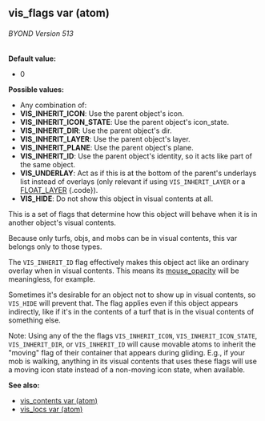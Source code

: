 ## vis_flags var (atom) 
###### BYOND Version 513

<!-- -->
**Default value:**
+   0
<!-- -->
**Possible values:**
+   Any combination of:
+   **VIS_INHERIT_ICON**: Use the parent object\'s icon.
+   **VIS_INHERIT_ICON_STATE**: Use the parent object\'s icon_state.
+   **VIS_INHERIT_DIR**: Use the parent object\'s dir.
+   **VIS_INHERIT_LAYER**: Use the parent object\'s layer.
+   **VIS_INHERIT_PLANE**: Use the parent object\'s plane.
+   **VIS_INHERIT_ID**: Use the parent object\'s identity, so it acts
    like part of the same object.
+   **VIS_UNDERLAY**: Act as if this is at the bottom of the parent\'s
    underlays list instead of overlays (only relevant if using
    `VIS_INHERIT_LAYER` or a [FLOAT_LAYER](/ref/atom/var/layer.md) {.code}).
+   **VIS_HIDE**: Do not show this object in visual contents at all.


This is a set of flags that determine how this object will
behave when it is in another object\'s visual contents. 

Because
only turfs, objs, and mobs can be in visual contents, this var belongs
only to those types. 

The `VIS_INHERIT_ID` flag effectively
makes this object act like an ordinary overlay when in visual contents.
This means its [mouse_opacity](/ref/atom/var/mouse_opacity.md) will be
meaningless, for example. 

Sometimes it\'s desirable for an
object not to show up in visual contents, so `VIS_HIDE` will prevent
that. The flag applies even if this object appears indirectly, like if
it\'s in the contents of a turf that is in the visual contents of
something else. 

Note: Using any of the the flags
`VIS_INHERIT_ICON`, `VIS_INHERIT_ICON_STATE`, `VIS_INHERIT_DIR`, or
`VIS_INHERIT_ID` will cause movable atoms to inherit the \"moving\" flag
of their container that appears during gliding. E.g., if your mob is
walking, anything in its visual contents that uses these flags will use
a moving icon state instead of a non-moving icon state, when available.

**See also:**
+   [vis_contents var (atom)](/ref/atom/var/vis_contents.md) 
+   [vis_locs var (atom)](/ref/atom/var/vis_locs.md) 